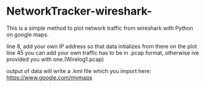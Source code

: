 # NetworkTracker-wireshark-
This is a simple method to plot network traffic from wireshark with Python on google maps. 

line 8, add your own IP address so that data intializes from there on the plot
line 45 you can add your own traffic has to be in .pcap format, otherwise ive provided you with one.(Wirelog1.pcap)

output of data will write a .kml file which you import here: https://www.google.com/mymaps

